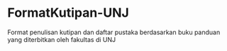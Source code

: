 # FormatKutipan-UNJ
Format penulisan kutipan dan daftar pustaka berdasarkan buku panduan yang diterbitkan oleh fakultas di UNJ

